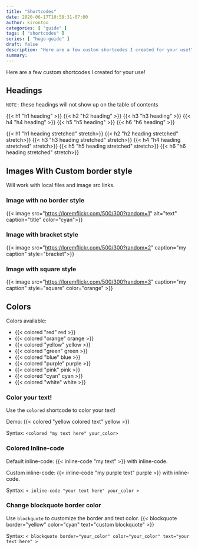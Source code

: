```yaml
---
title: "Shortcodes"
date: 2020-06-17T10:58:31-07:00
author: kirontoo
categories: [ "guide" ]
tags: [ "shortcodes" ]
series: [ "hugo-guide" ]
draft: false
description: "Here are a few custom shortcodes I created for your use!"
summary:
---
```


Here are a few custom shortcodes I created for your use!


## Headings
`NOTE:` these headings will not show up on the table of contents

{{< h1 "h1 heading" >}}
{{< h2 "h2 heading" >}}
{{< h3 "h3 heading" >}}
{{< h4 "h4 heading" >}}
{{< h5 "h5 heading" >}}
{{< h6 "h6 heading" >}}

{{< h1 "h1 heading stretched" stretch>}}
{{< h2 "h2 heading stretched" stretch>}}
{{< h3 "h3 heading stretched" stretch>}}
{{< h4 "h4 heading stretched" stretch>}}
{{< h5 "h5 heading stretched" stretch>}}
{{< h6 "h6 heading stretched" stretch>}}

## Images With Custom border style
Will work with local files and image src links.

### Image with no border style
{{< image src="https://loremflickr.com/500/300?random=1" alt="text" caption="title" color="cyan">}}

### Image with bracket style
{{< image src="https://loremflickr.com/500/300?random=2" caption="my caption" style="bracket">}}

### Image with square style
{{< image src="https://loremflickr.com/500/300?random=3" caption="my caption" style="square" color="orange" >}}


## Colors
Colors available:
* {{< colored "red" red >}}
* {{< colored "orange" orange >}}
* {{< colored "yellow" yellow >}}
* {{< colored "green" green >}}
* {{< colored "blue" blue >}}
* {{< colored "purple" purple >}}
* {{< colored "pink" pink >}}
* {{< colored "cyan" cyan >}}
* {{< colored "white" white >}}

### Color your text!
Use the  `colored` shortcode to color your text!

Demo: {{< colored "yellow colored text" yellow >}}

Syntax: `<colored "my text here" your_color>`

### Colored Inline-code

Default inline-code: {{< inline-code "my text" >}} with inline-code.

Custom inline-code: {{< inline-code "my purple text" purple >}} with inline-code.

Syntax: `< inline-code "your text here" your_color >`

### Change blockquote border color
Use `blockquote` to customize the border and text color.
{{< blockquote  border="yellow" color="cyan" text="custom blockquote" >}}

Syntax: ```< blockquote border="your_color" color="your_color" text="your text here" >```
